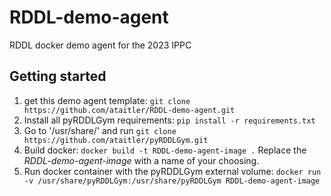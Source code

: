 # RDDL-demo-agent
RDDL docker demo agent for the 2023 IPPC


## Getting started
1. get this demo agent template:
`git clone https://github.com/ataitler/RDDL-demo-agent.git`
2. Install all pyRDDLGym requirements:
`pip install -r requirements.txt`
3. Go to '/usr/share/' and run `git clone https://github.com/ataitler/pyRDDLGym.git`
4. Build docker:
`docker build -t RDDL-demo-agent-image .`
Replace the *RDDL-demo-agent-image* with a name of your choosing.
5. Run docker container with the pyRDDLGym external volume: `docker run -v /usr/share/pyRDDLGym:/usr/share/pyRDDLGym RDDL-demo-agent-image`